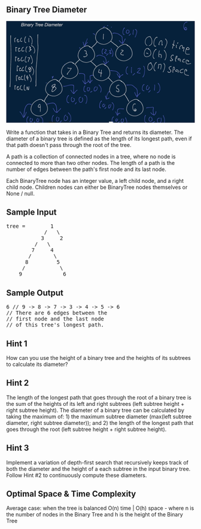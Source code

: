 ## Binary Tree Diameter

![](./tree_diameter.PNG)

  Write a function that takes in a Binary Tree and returns its diameter. The
  diameter of a binary tree is defined as the length of its longest path, even
  if that path doesn't pass through the root of the tree.

  A path is a collection of connected nodes in a tree, where no node is
  connected to more than two other nodes. The length of a path is the number of
  edges between the path's first node and its last node.

  Each BinaryTree node has an integer value, a
  left child node, and a right child node. Children
  nodes can either be BinaryTree nodes themselves or
  None / null.

## Sample Input

<pre>
tree =        1
            /   \
           3     2
         /   \
        7     4
       /       \
      8         5
     /           \
    9             6
</pre>

## Sample Output

<pre>
6 // 9 -> 8 -> 7 -> 3 -> 4 -> 5 -> 6
// There are 6 edges between the
// first node and the last node
// of this tree's longest path.
</pre>

## Hint 1

How can you use the height of a binary tree and the heights of its subtrees to calculate its diameter?

## Hint 2

The length of the longest path that goes through the root of a binary tree is the sum of the heights of its left and right subtrees (left subtree height + right subtree height). The diameter of a binary tree can be calculated by taking the maximum of: 1) the maximum subtree diameter (max(left subtree diameter, right subtree diameter)); and 2) the length of the longest path that goes through the root (left subtree height + right subtree height).

## Hint 3

Implement a variation of depth-first search that recursively keeps track of both the diameter and the height of a each subtree in the input binary tree. Follow Hint #2 to continuously compute these diameters.

## Optimal Space & Time Complexity

Average case: when the tree is balanced
O(n) time | O(h) space - where n is the number of nodes in the Binary Tree and h is the height of the Binary Tree
